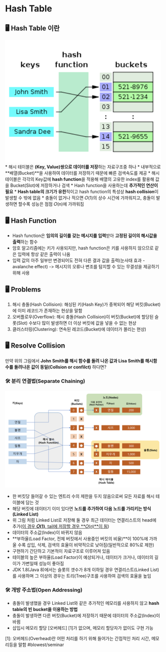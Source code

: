 # Hash Table
## 🖥 Hash Table 이란
![](Hash_Table/Screen%20Shot%202021-02-28%20at%202.40.14%20PM.png)
	* 해시 테이블은 **(Key, Value)쌍으로 데이터를 저장**하는 자료구조중 하나
	* 내부적으로 **배열(Bucket)**을 사용하여 데이터를 저장하기 때문에 빠른 검색속도를 제공
	* 해시 테이블은 각각의 Key값에 **hash function**을 적용해 배열의 고유한 index를 활용해 값을 Bucket(Slot)에 저장하거나 검색
	* Hash function을 사용하는데 **추가적인 연산이 필요**
	* **Hash table의 크기가 유한**적이고 hash function의 특성상 **hash collision**이 발생할 수 밖에 없음
	* 충돌이 없거나 적으면 𝑂(1)의 상수 시간에 가까워지고, 충돌이 발생하면 할수록 성능은 점점 𝑂(n)에 가까워짐


## 🖥 Hash Function
* Hash function은 **임의의 길이를 갖는 메시지를 입력**받아 **고정된 길이의 해시값을 출력**하는 함수
* 암호 알고리즘에는 키가 사용되지만, hash function은 키를 사용하지 않으므로 같은 입력에 항상 같은 출력이 나옴
* 입력 값의 아주 일부만 변경되어도 전혀 다른 결과 값을 출력(눈사태 효과 - avalanche effect) -> 메시지의 오류나 변조를 탐지할 수 있는 무결성을 제공하기 위해 사용

## 🖥 Problems
1. 해시 충돌(Hash Collision): 해싱된 키(Hash Key)가 중복되어 해당 버킷(Bucket)에 이미 레코드가 존재하는 현상을 말함
2. 오버플로우(Overflow): 해시 충돌(Hash Collision)이 버킷(Bucket)에 할당된 슬롯(Slot) 수보다 많이 발생하면 더 이상 버킷에 값을 넣을 수 없는 현상
3. 클러스터링(Clustering): 연속된 레코드(Bucket)에 데이터가 몰리는 현상)

## 🖥 Resolve Collision
만약 위의 그림에서 **John Smith를 해시 함수를 돌려 나온 값과 Lisa Smith를 해시함수를 돌려나온 값이 동일(Collsion or confilct)** 하다면?

### 🛠 분리 연결법(Separate Chaining)
![](Hash_Table/Screen%20Shot%202021-02-28%20at%203.46.42%20PM.png)

* 한 버킷당 들어갈 수 있는 엔트리 수의 제한을 두지 않음으로써 모든 자료를 해시 테이블에 담는 것
* 해당 버킷에 데이터기 이미 있다면 **노드를 추가하여 다음 노드를 가리키는 방식(Linked List)**
* 위 그림 처럼 Linked List로 저장해 둘 경우 최근 데이터는 연결리스트의 head에 추가([이 경우  **𝑂(1)**, tail에 저장할 경우  **𝑂(𝑛)**이 됨](https://ratsgo.github.io/data%20structure&algorithm/2017/09/30/list/))
* 데이터의 주소값(Index)이 바뀌지 않음
* **부하율(Load Factor, 전체 버킷에서 사용중인 버킷의 비율)**이 100%에 가까울 수록 삽입, 삭제, 검색의 효율이 비약적으로 낮아짐(일반적으로 80%로 제한)
* 구현하기 간단하고 기본적이 자료구조로 이루어져 있음
* 테이블의 높은 부하율(Load Factor)이 예상되거나, 데이터가 크거나, 데이터의 길이가 가변일때 성능이 좋아짐
* JDK 1.8(Java 8)에서는 슬롯의 갯수가 8개 이하일 경우 연결리스트(Linked List)를 사용하며 그 이상의 경우는 트리(Tree)구조를 사용하여 검색의 효율을 높임


### 🛠 개방 주소법(Open Addressing)
* 충돌이 발생했을 경우 Linked List와 같은 추가적인 메모리를 사용하지 않고 **hash table의 빈 bucket을 이용하는 방법**
* 충돌이 발생하면 다른 버킷(Bucket)에 저장하기 때문에 데이터의 주소값(Index)이 바뀜
* 삽입시 메모리 할당 \[오버헤드] \[1]가 없으며, 메모리 할당자가 없이도 구현 가능

[1]: 오버헤드(Overhead)란 어떤 처리를 하기 위해 들어가는 간접적인 처리 시간, 메모리등을 말함
#blowest/seminar
